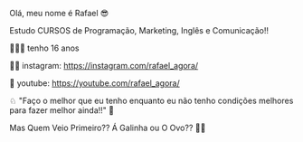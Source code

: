 Olá, meu nome é Rafael 😎

Estudo CURSOS de Programação, Marketing, Inglês e Comunicação!!

🙋🏽‍♂️ tenho 16 anos

🤳🏾 instagram: https://instagram.com/rafael_agora/

🎥 youtube: https://youtube.com/rafael_agora/

♘ "Faço o melhor que eu tenho enquanto eu não tenho condições melhores para fazer melhor ainda!!" 💼

Mas Quem Veio Primeiro?? Á Galinha ou O Ovo?? 🥚🐔
